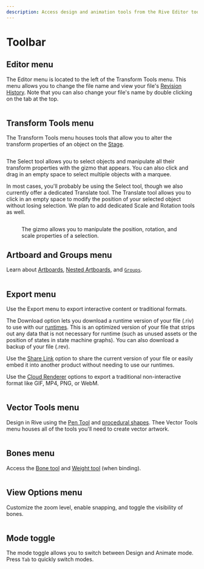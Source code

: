 ```yaml
---
description: Access design and animation tools from the Rive Editor toolbar.
---
```


# Toolbar

## Editor menu

The Editor menu is located to the left of the Transform Tools menu. This menu allows you to change the file name and view your file's [Revision History](../revision-history.md). Note that you can also change your file's name by double clicking on the tab at the top.

<figure><img src="../../../.gitbook/assets/CleanShot 2022-08-30 at 20.37.57@2x.png" alt=""><figcaption></figcaption></figure>

## **Transform Tools menu**

The Transform Tools menu houses tools that allow you to alter the transform properties of an object on the [Stage](stage.md).

<figure><img src="../../../.gitbook/assets/CleanShot 2022-08-30 at 20.38.40@2x.png" alt=""><figcaption></figcaption></figure>

The Select tool allows you to select objects and manipulate all their transform properties with the gizmo that appears. You can also click and drag in an empty space to select multiple objects with a marquee.

In most cases, you'll probably be using the Select tool, though we also currently offer a dedicated Translate tool. The Translate tool allows you to click in an empty space to modify the position of your selected object without losing selection. We plan to add dedicated Scale and Rotation tools as well.

<figure><img src="../../../.gitbook/assets/CleanShot 2022-08-30 at 18.01.27.gif" alt=""><figcaption><p>The gizmo allows you to manipulate the position, rotation, and scale properties of a selection.</p></figcaption></figure>

## Artboard and Groups menu

Learn about [Artboards](../artboards.md), [Nested Artboards](../nested-artboards.md), and [`Groups`](../groups/).

<figure><img src="../../../.gitbook/assets/CleanShot 2022-08-30 at 21.06.32@2x.png" alt=""><figcaption></figcaption></figure>

## Export menu

Use the Export menu to export interactive content or traditional formats.

The Download option lets you download a runtime version of your file (.riv) to use with our [runtimes](broken-reference). This is an optimized version of your file that strips out any data that is not necessary for runtime (such as unused assets or the position of states in state machine graphs). You can also download a backup of your file (.rev).

Use the [Share Link](../../share-links/) option to share the current version of your file or easily embed it into another product without needing to use our runtimes.

Use the [Cloud Renderer](../../exporting.md#exporting-video-cloud-render) options to export a traditional non-interactive format like GIF, MP4, PNG, or WebM.

<figure><img src="../../../.gitbook/assets/CleanShot 2022-08-30 at 17.48.49@2x.png" alt=""><figcaption></figcaption></figure>

## **Vector Tools menu**

Design in Rive using the [Pen Tool](../pen-tool/) and [procedural shapes](../procedural-shapes.md). Thee Vector Tools menu houses all of the tools you'll need to create vector artwork.

<figure><img src="../../../.gitbook/assets/CleanShot 2022-08-30 at 21.08.14@2x.png" alt=""><figcaption></figcaption></figure>

## **Bones menu**

Access the [Bone tool](../../manipulating-shapes/bones/) and [Weight tool](../../manipulating-shapes/bones/#2.-binding) (when binding).

<figure><img src="../../../.gitbook/assets/CleanShot 2022-08-30 at 21.19.30@2x.png" alt=""><figcaption></figcaption></figure>

## **View Options menu**

Customize the zoom level, enable snapping, and toggle the visibility of bones.

<figure><img src="../../../.gitbook/assets/CleanShot 2022-08-30 at 21.20.40@2x.png" alt=""><figcaption></figcaption></figure>

## **Mode toggle**

The mode toggle allows you to switch between Design and Animate mode. Press `Tab` to quickly switch modes.

<figure><img src="../../../.gitbook/assets/CleanShot 2022-08-30 at 21.24.27.gif" alt=""><figcaption></figcaption></figure>
